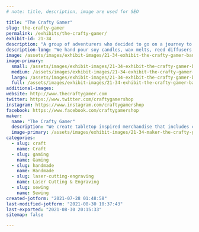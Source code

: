 ```yaml
---
# note: title, description, image are used for SEO

title: "The Crafty Gamer"
slug: the-crafty-gamer
permalink: /exhibits/the-crafty-gamer/
exhibit-id: 21-34
description: "A group of adventurers who decided to go on a journey to create tabletop inspired merchandise."
description-long: "We hand pour soy candles, wax melts, reed diffusers and room sprays that are meant to enhance immersion while enjoying tabletop games such as Dungeons & Dragons. Our group also creates laser engraved coasters and key chains, dice bags, d20 soaps and stickers."
image: /assets/images/exhibit-images/21-34-exhibit-the-crafty-gamer-banner-large.jpg
image-primary: 
  small: /assets/images/exhibit-images/21-34-exhibit-the-crafty-gamer-banner-small.jpg
  medium: /assets/images/exhibit-images/21-34-exhibit-the-crafty-gamer-banner-medium.jpg
  large: /assets/images/exhibit-images/21-34-exhibit-the-crafty-gamer-banner-large.jpg
  full: /assets/images/exhibit-images/21-34-exhibit-the-crafty-gamer-banner-full.jpg
additional-images: 
website: http://www.thecraftygamer.com
twitter: https://www.twitter.com/craftygamershop
instagram: https://www.instagram.com/craftygamershop
facebook: https://www.facebook.com/craftygamershop
maker: 
  name: "The Crafty Gamer"
  description: "We create tabletop inspired merchandise that includes candles, room sprays, redd diffusers, d20 shaped soap, laser engraved coasters, keychains and stickers. "
  image-primary: /assets/images/exhibit-images/21-34-maker-the-crafty-gamer-logo-2020-black-medium.png
categories: 
  - slug: craft
    name: Craft
  - slug: gaming
    name: Gaming
  - slug: handmade
    name: Handmade
  - slug: laser-cutting-engraving
    name: Laser Cutting & Engraving
  - slug: sewing
    name: Sewing
created-jotform: "2021-07-28 01:48:58"
last-modified-jotform: "2021-08-30 10:37:43"
last-exported: "2021-08-30 20:15:33"
sitemap: false

---
```

